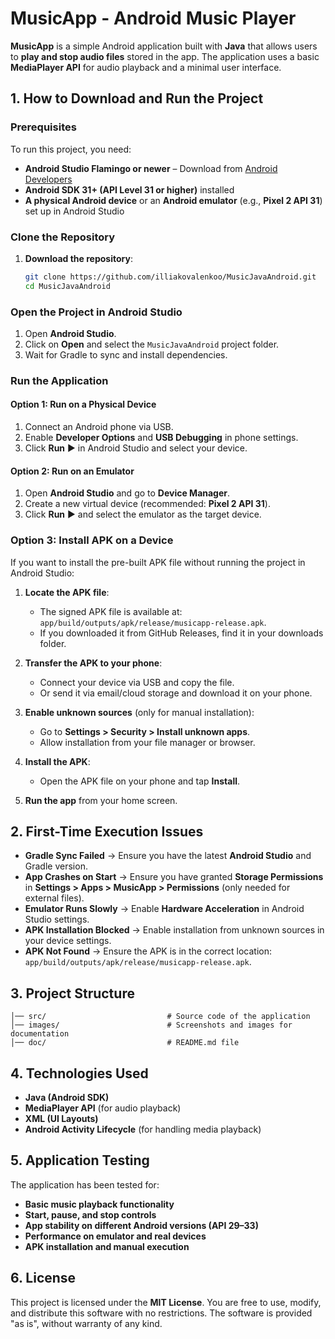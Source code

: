 # MusicApp - Android Music Player

**MusicApp** is a simple Android application built with **Java** that allows users to **play and stop audio files** stored in the app. The application uses a basic **MediaPlayer API** for audio playback and a minimal user interface.

## 1. How to Download and Run the Project

### **Prerequisites**

To run this project, you need:

- **Android Studio Flamingo or newer** – Download from [Android Developers](https://developer.android.com/studio)
- **Android SDK 31+ (API Level 31 or higher)** installed
- **A physical Android device** or an **Android emulator** (e.g., **Pixel 2 API 31**) set up in Android Studio

### **Clone the Repository**

1. **Download the repository**:
   ```sh
   git clone https://github.com/illiakovalenkoo/MusicJavaAndroid.git
   cd MusicJavaAndroid
   ```

### **Open the Project in Android Studio**

1. Open **Android Studio**.
2. Click on **Open** and select the `MusicJavaAndroid` project folder.
3. Wait for Gradle to sync and install dependencies.

### **Run the Application**

#### **Option 1: Run on a Physical Device**

1. Connect an Android phone via USB.
2. Enable **Developer Options** and **USB Debugging** in phone settings.
3. Click **Run** ▶ in Android Studio and select your device.

#### **Option 2: Run on an Emulator**

1. Open **Android Studio** and go to **Device Manager**.
2. Create a new virtual device (recommended: **Pixel 2 API 31**).
3. Click **Run** ▶ and select the emulator as the target device.

### **Option 3: Install APK on a Device**

If you want to install the pre-built APK file without running the project in Android Studio:

1. **Locate the APK file**:
   - The signed APK file is available at: `app/build/outputs/apk/release/musicapp-release.apk`.
   - If you downloaded it from GitHub Releases, find it in your downloads folder.

2. **Transfer the APK to your phone**:
   - Connect your device via USB and copy the file.
   - Or send it via email/cloud storage and download it on your phone.

3. **Enable unknown sources** (only for manual installation):
   - Go to **Settings > Security > Install unknown apps**.
   - Allow installation from your file manager or browser.

4. **Install the APK**:
   - Open the APK file on your phone and tap **Install**.

5. **Run the app** from your home screen.

## 2. First-Time Execution Issues

- **Gradle Sync Failed** → Ensure you have the latest **Android Studio** and Gradle version.
- **App Crashes on Start** → Ensure you have granted **Storage Permissions** in **Settings > Apps > MusicApp > Permissions** (only needed for external files).
- **Emulator Runs Slowly** → Enable **Hardware Acceleration** in Android Studio settings.
- **APK Installation Blocked** → Enable installation from unknown sources in your device settings.
- **APK Not Found** → Ensure the APK is in the correct location: `app/build/outputs/apk/release/musicapp-release.apk`.

## 3. Project Structure

```
│── src/                           # Source code of the application
│── images/                        # Screenshots and images for documentation
│── doc/                           # README.md file
```

## 4. Technologies Used

- **Java (Android SDK)**
- **MediaPlayer API** (for audio playback)
- **XML (UI Layouts)**
- **Android Activity Lifecycle** (for handling media playback)

## 5. Application Testing

The application has been tested for:

- **Basic music playback functionality**  
- **Start, pause, and stop controls**  
- **App stability on different Android versions (API 29–33)**  
- **Performance on emulator and real devices**  
- **APK installation and manual execution**  

## 6. License

This project is licensed under the **MIT License**. You are free to use, modify, and distribute this software with no restrictions. The software is provided "as is", without warranty of any kind.

